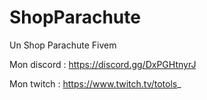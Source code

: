 # ShopParachute
Un Shop Parachute Fivem

Mon discord : https://discord.gg/DxPGHtnyrJ

Mon twitch : https://www.twitch.tv/totols_
